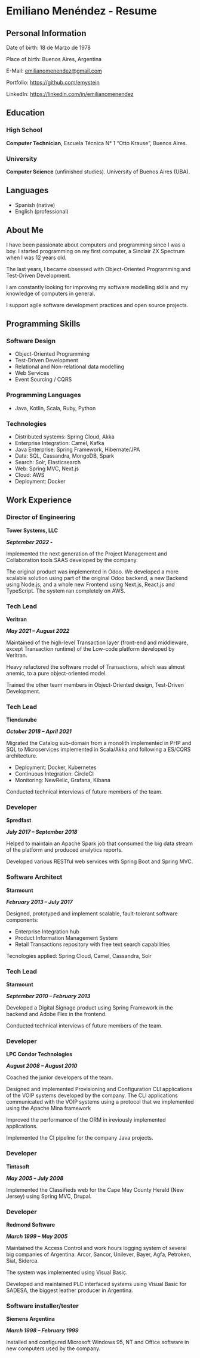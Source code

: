 # Emiliano Menéndez - Resume

## Personal Information

Date of birth: 18 de Marzo de 1978

Place of birth: Buenos Aires, Argentina

E-Mail: emilianomenendez@gmail.com

Portfolio: https://github.com/emystein

LinkedIn: https://linkedin.com/in/emilianomenendez


## Education

### High School

**Computer Technician**, Escuela Técnica N° 1 “Otto Krause”, Buenos Aires.


### University

**Computer Science** (unfinished studies). University of Buenos Aires (UBA).


## Languages

* Spanish (native)
* English (professional)


## About Me
I have been passionate about computers and programming since I was a boy. I started programming on my
first computer, a Sinclair ZX Spectrum when I was 12 years old.

The last years, I became obsessed with Object-Oriented Programming and Test-Driven
Development.

I am constantly looking for improving my software modelling skills and my knowledge of
computers in general.

I support agile software development practices and open source projects.


## Programming Skills

### Software Design
* Object-Oriented Programming
* Test-Driven Development
* Relational and Non-relational data modelling
* Web Services
* Event Sourcing / CQRS

### Programming Languages
* Java, Kotlin, Scala, Ruby, Python

### Technologies
* Distributed systems: Spring Cloud, Akka
* Enterprise Integration: Camel, Kafka
* Java Enterprise: Spring Framework, Hibernate/JPA
* Data: SQL, Cassandra, MongoDB, Spark
* Search: Solr, Elasticsearch
* Web: Spring MVC, Next.js
* Cloud: AWS
* Deployment: Docker

## Work Experience

### Director of Engineering

**Tower Systems, LLC**

***September 2022 -***

Implemented the next generation of the Project Management and Collaboration tools SAAS developed by the company.

The original product was implemented in Odoo. We developed a more scalable solution using part of the original Odoo backend, a new Backend using Node.js, and a whole new Frontend using Next.js, React.js and TypeScript. The system ran completely on AWS.



### Tech Lead

**Veritran**

***May 2021 – August 2022***

Maintained of the high-level Transaction layer (front-end and middleware, except Transaction
runtime) of the Low-code platform developed by Veritran.

Heavy refactored the software model of Transactions, which was almost anemic, to a pure
object-oriented model.

Trained the other team members in Object-Oriented design, Test-Driven Development.


### Tech Lead

**Tiendanube**

***October 2018 – April 2021***

Migrated the Catalog sub-domain from a monolith implemented in PHP and SQL to
Microservices implemented in Scala/Akka and following a ES/CQRS architecture.

* Deployment: Docker, Kubernetes
* Continuous Integration: CircleCI
* Monitoring: NewRelic, Grafana, Kibana

Conducted technical interviews of future members of the team.


### Developer

**Spredfast**

***July 2017 – September 2018***

Helped to maintain an Apache Spark job that consumed the big data stream of the platform and produced analytics reports.

Developed various RESTful web services with Spring Boot and Spring MVC.


### Software Architect

**Starmount**

***February 2013 – July 2017***

Designed, prototyped and implement scalable, fault-tolerant software components:

* Enterprise Integration hub
* Product Information Management System
* Retail Transactions repository with free text search capabilities

Tecnologies applied: Spring Cloud, Camel, Cassandra, Solr


### Tech Lead

**Starmount**

***September 2010 – February 2013***

Developed a Digital Signage product using Spring Framework in the backend and Adobe Flex in
the frontend.

Conducted technical interviews of future members of the team.


### Developer

**LPC Condor Technologies**

***August 2008 – August 2010***

Coached the junior developers of the team.

Designed and implemented Provisioning and Configuration CLI applications of the VOIP systems
developed by the company. The CLI applications communicated with the VOIP systems using a
protocol that we implemented using the Apache Mina framework

Improved the performance of the ORM in ireviously implemented applications.

Implemented the CI pipeline for the company Java projects.


### Developer

**Tintasoft**

***May 2005 – July 2008***

Implemented the Classifieds web for the Cape May County Herald (New Jersey) using
Spring MVC, Drupal.


### Developer

**Redmond Software**

***March 1999 – May 2005***

Maintained the Access Control and work hours logging system of several big companies of
Argentina: Arcor, Sancor, Unilever, Bayer, Agfa, Petroken, Siat, Siderca.

The system was implemented using Visual Basic.

Developed and maintained PLC interfaced systems using Visual Basic for SADESA, the
biggest leather producer in Argentina.


### Software installer/tester

**Siemens Argentina**

***March 1998 – February 1999***

Installed and configured Microsoft Windows 95, NT and Office software in new computers used by the
company.

